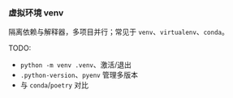 ### 虚拟环境 venv

隔离依赖与解释器，多项目并行；常见于 `venv`、`virtualenv`、`conda`。

TODO:
- `python -m venv .venv`、激活/退出
- `.python-version`、`pyenv` 管理多版本
- 与 `conda`/`poetry` 对比

